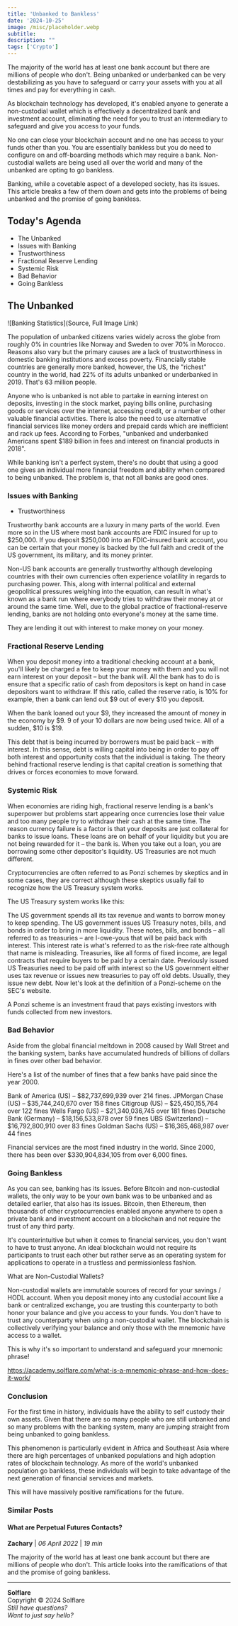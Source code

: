 ```yaml
---
title: 'Unbanked to Bankless'
date: '2024-10-25'
image: /misc/placeholder.webp
subtitle: 
description: ""
tags: ['Crypto']
---
```


<style jsx>{`
  .prose a {
    text-decoration: underline;
    color: var(--color-accent);
  }
  .prose ol {
    list-style-type: decimal;
    margin-left: 2em; /* Adjust as needed for indentation */
    padding-left: 0.5em; /* Add padding if needed */
  }
  .prose ol li {
    margin-bottom: 0.5em;
    color: var(--color-text-primary);
    line-height: 1.5; /* Adjust line height for better readability */
  }
`}</style>

<div class="tldr-section">

The majority of the world has at least one bank account but there are millions of people who don't. Being unbanked or underbanked can be very destabilizing as you have to safeguard or carry your assets with you at all times and pay for everything in cash. 

As blockchain technology has developed, it's enabled anyone to generate a non-custodial wallet which is effectively a decentralized bank and investment account, eliminating the need for you to trust an intermediary to safeguard and give you access to your funds.

</div>

No one can close your blockchain account and no one has access to your funds other than you. You are essentially bankless but you do need to configure on and off-boarding methods which may require a bank. Non-custodial wallets are being used all over the world and many of the unbanked are opting to go bankless. 

Banking, while a covetable aspect of a developed society, has its issues. This article breaks a few of them down and gets into the problems of being unbanked and the promise of going bankless.

## Today's Agenda
- The Unbanked
- Issues with Banking
- Trustworthiness
- Fractional Reserve Lending
- Systemic Risk
- Bad Behavior
- Going Bankless

## The Unbanked

![Banking Statistics](Source, Full Image Link)

The population of unbanked citizens varies widely across the globe from roughly 0% in countries like Norway and Sweden to over 70% in Morocco. Reasons also vary but the primary causes are a lack of trustworthiness in domestic banking institutions and excess poverty. Financially stable countries are generally more banked, however, the US, the "richest" country in the world, had 22% of its adults unbanked or underbanked in 2019. That's 63 million people. 

Anyone who is unbanked is not able to partake in earning interest on deposits, investing in the stock market, paying bills online, purchasing goods or services over the internet, accessing credit, or a number of other valuable financial activities. There is also the need to use alternative financial services like money orders and prepaid cards which are inefficient and rack up fees. According to Forbes, "unbanked and underbanked Americans spent $189 billion in fees and interest on financial products in 2018". 

While banking isn't a perfect system, there's no doubt that using a good one gives an individual more financial freedom and ability when compared to being unbanked. The problem is, that not all banks are good ones.

### Issues with Banking
- Trustworthiness

Trustworthy bank accounts are a luxury in many parts of the world. Even more so in the US where most bank accounts are FDIC insured for up to $250,000. If you deposit $250,000 into an FDIC-insured bank account, you can be certain that your money is backed by the full faith and credit of the US government, its military, and its money printer. 

Non-US bank accounts are generally trustworthy although developing countries with their own currencies often experience volatility in regards to purchasing power. This, along with internal political and external geopolitical pressures weighing into the equation, can result in what's known as a bank run where everybody tries to withdraw their money at or around the same time. Well, due to the global practice of fractional-reserve lending, banks are not holding onto everyone's money at the same time. 

They are lending it out with interest to make money on your money.

### Fractional Reserve Lending
When you deposit money into a traditional checking account at a bank, you'll likely be charged a fee to keep your money with them and you will not earn interest on your deposit – but the bank will. All the bank has to do is ensure that a specific ratio of cash from depositors is kept on hand in case depositors want to withdraw. If this ratio, called the reserve ratio, is 10% for example, then a bank can lend out $9 out of every $10 you deposit. 

When the bank loaned out your $9, they increased the amount of money in the economy by $9. 9 of your 10 dollars are now being used twice. All of a sudden, $10 is $19. 

This debt that is being incurred by borrowers must be paid back – with interest. In this sense, debt is willing capital into being in order to pay off both interest and opportunity costs that the individual is taking. The theory behind fractional reserve lending is that capital creation is something that drives or forces economies to move forward. 

### Systemic Risk
When economies are riding high, fractional reserve lending is a bank's superpower but problems start appearing once currencies lose their value and too many people try to withdraw their cash at the same time. The reason currency failure is a factor is that your deposits are just collateral for banks to issue loans. These loans are on behalf of your liquidity but you are not being rewarded for it – the bank is. When you take out a loan, you are borrowing some other depositor's liquidity. US Treasuries are not much different.

Cryptocurrencies are often referred to as Ponzi schemes by skeptics and in some cases, they are correct although these skeptics usually fail to recognize how the US Treasury system works. 

The US Treasury system works like this:

The US government spends all its tax revenue and wants to borrow money to keep spending. 
The US government issues US Treasury notes, bills, and bonds in order to bring in more liquidity. 
These notes, bills, and bonds – all referred to as treasuries – are I-owe-yous that will be paid back with interest. This interest rate is what's referred to as the risk-free rate although that name is misleading. 
Treasuries, like all forms of fixed income, are legal contracts that require buyers to be paid by a certain date. 
Previously issued US Treasuries need to be paid off with interest so the US government either uses tax revenue or issues new treasuries to pay off old debts. Usually, they issue new debt.
Now let's look at the definition of a Ponzi-scheme on the SEC's website.

A Ponzi scheme is an investment fraud that pays existing investors with funds collected from new investors.

### Bad Behavior
Aside from the global financial meltdown in 2008 caused by Wall Street and the banking system, banks have accumulated hundreds of billions of dollars in fines over other bad behavior. 

Here's a list of the number of fines that a few banks have paid since the year 2000.

Bank of America (US) – $82,737,699,939 over 214 fines.
JPMorgan Chase (US) – $35,744,240,670 over 158 fines
Citigroup (US) – $25,450,155,764 over 122 fines
Wells Fargo (US) – $21,340,036,745 over 181 fines
Deutsche Bank (Germany) – $18,156,533,878 over 59 fines
UBS (Switzerland) – $16,792,800,910 over 83 fines
Goldman Sachs (US) – $16,365,468,987 over 44 fines

Financial services are the most fined industry in the world. Since 2000, there has been over $330,904,834,105 from over 6,000 fines. 

### Going Bankless
As you can see, banking has its issues. Before Bitcoin and non-custodial wallets, the only way to be your own bank was to be unbanked and as detailed earlier, that also has its issues. Bitcoin, then Ethereum, then thousands of other cryptocurrencies enabled anyone anywhere to open a private bank and investment account on a blockchain and not require the trust of any third party. 

It's counterintuitive but when it comes to financial services, you don't want to have to trust anyone. An ideal blockchain would not require its participants to trust each other but rather serve as an operating system for applications to operate in a trustless and permissionless fashion. 

What are Non-Custodial Wallets?

Non-custodial wallets are immutable sources of record for your savings / HODL account. When you deposit money into any custodial account like a bank or centralized exchange, you are trusting this counterparty to both honor your balance and give you access to your funds. You don't have to trust any counterparty when using a non-custodial wallet. The blockchain is collectively verifying your balance and only those with the mnemonic have access to a wallet. 

This is why it's so important to understand and safeguard your mnemonic phrase!

https://academy.solflare.com/what-is-a-mnemonic-phrase-and-how-does-it-work/

### Conclusion
For the first time in history, individuals have the ability to self custody their own assets. Given that there are so many people who are still unbanked and so many problems with the banking system, many are jumping straight from being unbanked to going bankless. 

This phenomenon is particularly evident in Africa and Southeast Asia where there are high percentages of unbanked populations and high adoption rates of blockchain technology. As more of the world's unbanked population go bankless, these individuals will begin to take advantage of the next generation of financial services and markets. 

This will have massively positive ramifications for the future.

### Similar Posts
#### What are Perpetual Futures Contacts?
**Zachary** | *06 April 2022* | *19 min*

The majority of the world has at least one bank account but there are millions of people who don't. This article looks into the ramifications of that and the promise of going bankless.

---

**Solflare**  
Copyright © 2024 Solflare  
*Still have questions?*  
*Want to just say hello?*
